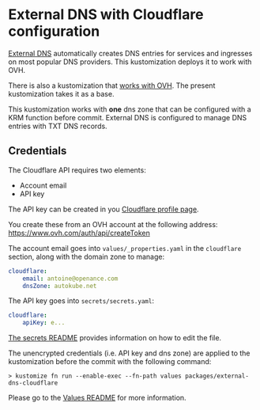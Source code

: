 # External DNS with Cloudflare configuration

[External DNS] automatically creates DNS entries for services and ingresses on
most popular DNS providers. This kustomization deploys it to work with OVH.

There is also a kustomization that [works with OVH](../external-dns-ovh/). The
present kustomization takes it as a base.

This kustomization works with **one** dns zone that can be configured with a KRM
function before commit. External DNS is configured to manage DNS entries with
TXT DNS records.

## Credentials

The Cloudflare API requires two elements:

-   Account email
-   API key

The API key can be created in you
[Cloudflare profile page](https://dash.cloudflare.com/profile/api-tokens).

You create these from an OVH account at the following address:
https://www.ovh.com/auth/api/createToken

The account email goes into `values/_properties.yaml` in the `cloudflare`
section, along with the domain zone to manage:

```yaml
cloudflare:
    email: antoine@openance.com
    dnsZone: autokube.net
```

The API key goes into `secrets/secrets.yaml`:

```yaml
cloudflare:
    apiKey: e...
```

[The secrets README](../../secrets/README.md) provides information on how to
edit the file.

The unencrypted credentials (i.e. API key and dns zone) are applied to the
kustomization before the commit with the following command:

```console
> kustomize fn run --enable-exec --fn-path values packages/external-dns-cloudflare
```

Please go to the [Values README](../../values/README.md) for more information.

<!-- prettier-ignore-start -->
[External DNS]: https://github.com/kubernetes-sigs/external-dns
<!-- prettier-ignore-end -->
